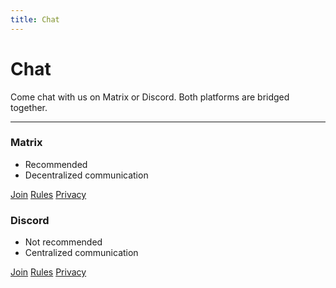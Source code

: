 ```yaml
---
title: Chat
---
```


# Chat
Come chat with us on Matrix or Discord. Both platforms are bridged together.

- - -

<div class="container">
  <div class="row">
    <div class="col">
      <div class="card margin-bottom--sm">
        <div class="card__header">
          <h3>Matrix</h3>
        </div>
        <div class="card__body">
          <ul>
            <li>Recommended</li>
            <li>Decentralized communication</li>
          </ul>
        </div>
        <div class="card__footer">
          <div class="button-group button-group--block">
            <a class="button button--secondary" href="/matrix" target="_blank">Join</a>
            <a class="button button--secondary" href="/rules/matrix">Rules</a>
            <a class="button button--secondary" href="/matrix-privacy" target="_blank">Privacy</a>
          </div>
        </div>
      </div>
    </div>
    <div class="col">
      <div class="card margin-bottom--sm">
        <div class="card__header">
          <h3 class="text--discord">Discord</h3>
        </div>
        <div class="card__body">
          <ul>
            <li class="text--discord">Not recommended</li>
            <li class="text--discord">Centralized communication</li>
          </ul>
        </div>
        <div class="card__footer">
          <div class="button-group button-group--block">
            <a class="button button--discord" href="/discord" target="_blank">Join</a>
            <a class="button button--discord" href="/rules/discord">Rules</a>
            <a class="button button--discord" href="/discord-privacy" target="_blank">Privacy</a>
          </div>
        </div>
      </div>
    </div>
  </div>
</div>
